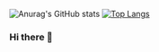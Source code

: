 
![Anurag's GitHub stats](https://github-readme-stats.vercel.app/api?username=inwookie&theme=react&show_icons=true&hide=issues)
[![Top Langs](https://github-readme-stats.vercel.app/api/top-langs/?username=inwookie&layout=compact&theme=react)](https://github.com/anuraghazra/github-readme-stats)



### Hi there 👋

<!--
**inwookie/inwookie** is a ✨ _special_ ✨ repository because its `README.md` (this file) appears on your GitHub profile.

Here are some ideas to get you started:

- 🔭 I’m currently working on ...
- 🌱 I’m currently learning ...
- 👯 I’m looking to collaborate on ...
- 🤔 I’m looking for help with ...
- 💬 Ask me about ...
- 📫 How to reach me: ...
- 😄 Pronouns: ...
- ⚡ Fun fact: ...
-->
